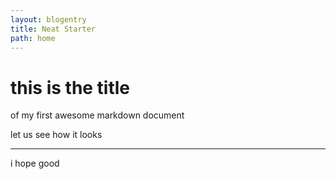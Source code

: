 ```yaml
---
layout: blogentry
title: Neat Starter
path: home
---
```


# this is the title

of my first awesome markdown document

let us see how it looks

---

i hope good